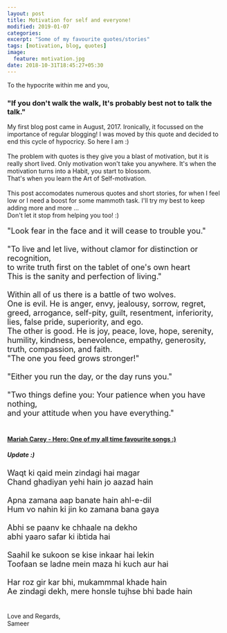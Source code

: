```yaml
---
layout: post
title: Motivation for self and everyone!
modified: 2019-01-07
categories: 
excerpt: "Some of my favourite quotes/stories"
tags: [motivation, blog, quotes]
image:
  feature: motivation.jpg
date: 2018-10-31T18:45:27+05:30
---
```


To the hypocrite within me and you,
### "If you don't walk the walk, It's probably best not to talk the talk."
My first blog post came in August, 2017. Ironically, it focussed on the importance of regular blogging! I was moved by this quote and decided to end this cycle of hypocricy. So here I am :)<br><br>
The problem with quotes is they give you a blast of motivation, but it is really short lived. Only motivation won't take you anywhere. It's when the motivation turns into a Habit, you start to blossom.<br>
That's when you learn the Art of Self-motivation.<br><br>
This post accomodates numerous quotes and short stories, for when I feel low or I need a boost for some mammoth task. I'll try my best to keep adding more and more ...<br>
Don't let it stop from helping you too! :)<br><br>
<font size="4">
"Look fear in the face and it will cease to trouble you."
<br><br></font>
<font size="4">
"To live and let live, without clamor for distinction or recognition,<br>
to write truth first on the tablet of one's own heart<br>
This is the sanity and perfection of living."
<br><br></font>
<font size="4">
Within all of us there is a battle of two wolves.<br>
One is evil. He is anger, envy, jealousy, sorrow, regret, greed, arrogance, self-pity, guilt, resentment, inferiority, lies, false pride, superiority, and ego.<br>
The other is good. He is joy, peace, love, hope, serenity, humility, kindness, benevolence, empathy, generosity, truth, compassion, and faith.<br>
"The one you feed grows stronger!"
<br><br></font>
<font size="4">
"Either you run the day, or the day runs you."
<br><br></font>
<font size="4">
"Two things define you: Your patience when you have nothing,<br>
and your attitude when you have everything."
<br><br></font>

#### [Mariah Carey - Hero: One of my all time favourite songs :)](https://www.youtube.com/watch?v=0IA3ZvCkRkQ)

##### Update :)

<font size="4">
Waqt ki qaid mein zindagi hai magar<br>
Chand ghadiyan yehi hain jo aazad hain
<br><br></font>
<font size="4">
Apna zamana aap banate hain ahl-e-dil<br>
Hum vo nahin ki jin ko zamana bana gaya
<br><br></font>
<font size="4">
Abhi se paanv ke chhaale na dekho<br>
abhi yaaro safar ki ibtida hai
<br><br></font>
<font size="4">
Saahil ke sukoon se kise inkaar hai lekin<br>
Toofaan se ladne mein maza hi kuch aur hai
<br><br></font>
<font size="4">
Har roz gir kar bhi, mukammmal khade hain<br>
Ae zindagi dekh, mere honsle tujhse bhi bade hain
<br><br></font>
<br>
Love and Regards,<br>
Sameer